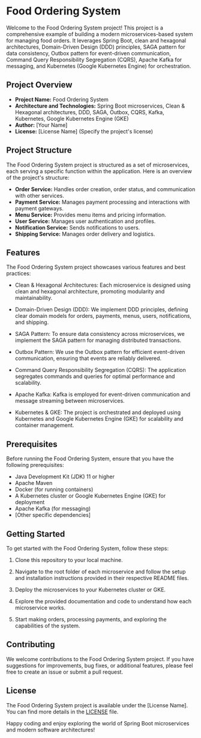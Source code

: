 # Food Ordering System

Welcome to the Food Ordering System project! This project is a comprehensive example of building a modern microservices-based system for managing food orders. It leverages Spring Boot, clean and hexagonal architectures, Domain-Driven Design (DDD) principles, SAGA pattern for data consistency, Outbox pattern for event-driven communication, Command Query Responsibility Segregation (CQRS), Apache Kafka for messaging, and Kubernetes (Google Kubernetes Engine) for orchestration.

## Project Overview

- **Project Name:** Food Ordering System
- **Architecture and Technologies:** Spring Boot microservices, Clean & Hexagonal architectures, DDD, SAGA, Outbox, CQRS, Kafka, Kubernetes, Google Kubernetes Engine (GKE)
- **Author:** [Your Name]
- **License:** [License Name] (Specify the project's license)

## Project Structure

The Food Ordering System project is structured as a set of microservices, each serving a specific function within the application. Here is an overview of the project's structure:

- **Order Service:** Handles order creation, order status, and communication with other services.
- **Payment Service:** Manages payment processing and interactions with payment gateways.
- **Menu Service:** Provides menu items and pricing information.
- **User Service:** Manages user authentication and profiles.
- **Notification Service:** Sends notifications to users.
- **Shipping Service:** Manages order delivery and logistics.

## Features

The Food Ordering System project showcases various features and best practices:

- Clean & Hexagonal Architectures: Each microservice is designed using clean and hexagonal architecture, promoting modularity and maintainability.

- Domain-Driven Design (DDD): We implement DDD principles, defining clear domain models for orders, payments, menus, users, notifications, and shipping.

- SAGA Pattern: To ensure data consistency across microservices, we implement the SAGA pattern for managing distributed transactions.

- Outbox Pattern: We use the Outbox pattern for efficient event-driven communication, ensuring that events are reliably delivered.

- Command Query Responsibility Segregation (CQRS): The application segregates commands and queries for optimal performance and scalability.

- Apache Kafka: Kafka is employed for event-driven communication and message streaming between microservices.

- Kubernetes & GKE: The project is orchestrated and deployed using Kubernetes and Google Kubernetes Engine (GKE) for scalability and container management.

## Prerequisites

Before running the Food Ordering System, ensure that you have the following prerequisites:

- Java Development Kit (JDK) 11 or higher
- Apache Maven
- Docker (for running containers)
- A Kubernetes cluster or Google Kubernetes Engine (GKE) for deployment
- Apache Kafka (for messaging)
- [Other specific dependencies]

## Getting Started

To get started with the Food Ordering System, follow these steps:

1. Clone this repository to your local machine.

2. Navigate to the root folder of each microservice and follow the setup and installation instructions provided in their respective README files.

3. Deploy the microservices to your Kubernetes cluster or GKE.

4. Explore the provided documentation and code to understand how each microservice works.

5. Start making orders, processing payments, and exploring the capabilities of the system.

## Contributing

We welcome contributions to the Food Ordering System project. If you have suggestions for improvements, bug fixes, or additional features, please feel free to create an issue or submit a pull request.

## License

The Food Ordering System project is available under the [License Name]. You can find more details in the [LICENSE](LICENSE) file.

Happy coding and enjoy exploring the world of Spring Boot microservices and modern software architectures!

